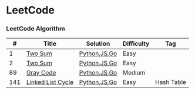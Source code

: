 LeetCode
========

### LeetCode Algorithm


| # | Title | Solution | Difficulty | Tag |
|---| ----- | -------- | ---------- | --- |
|1|[Two Sum](https://leetcode.com/problems/two-sum/) | [Python](./algorithms/python/twoSum/twoSum.py),[JS](./algorithms/javascript/twoSum/twoSum.js),[Go](./algorithms/go/twoSum/twoSum.go)|Easy||
|2|[Two Sum](https://leetcode.com/problems/add-two-numbers/) | [Python](./algorithms/python/addTwoNumbers/addTwoNumbers.py),[JS](./algorithms/javascript/addTwoNumbers/addTwoNumbers.js),[Go](./algorithms/go/addTwoNumbers/addTwoNumbers.go)|Easy||
|89|[Gray Code](https://leetcode.com/problems/gray-code/) | [Python](./algorithms/python/grayCode/grayCode.py),[JS](./algorithms/javascript/grayCode/grayCode.js),[Go](./algorithms/go/grayCode/grayCode.go)|Medium||
|141|[Linked List Cycle](https://leetcode.com/problems/linked-list-cycle/) | [Python](./algorithms/python/linked-list-cycle/linked-list-cycle.py),[JS](./algorithms/javascript/linked-list-cycle/linked-list-cycle.js),[Go](./algorithms/go/linked-list-cycle/linked-list-cycle.go)|Easy|Hash Table|
